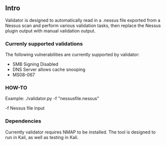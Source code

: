 ## Intro

Validator is designed to automatically read in a .nessus file exported from a Nessus scan and perform various validation tasks, then replace the Nessus plugin output with manual validation output.


### Currenly supported validations

The following vulnerabilities are currently supported by validator:

* SMB Signing Disabled
* DNS Server allows cache snooping
* MS08-067



### HOW-TO

Example: ./validator.py -f "nessusfile.nessus"

-f Nessus file input


### Dependencies

Currently validator requires NMAP to be installed.
The tool is designed to run in Kali, as well as testing in Kali.